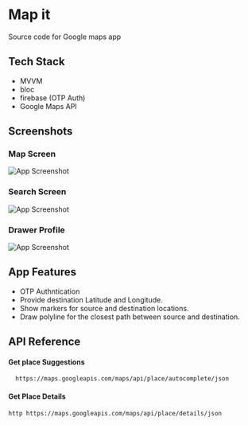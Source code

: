 
# Map it 

Source code for Google maps app 

## Tech Stack

- MVVM
- bloc 
- firebase (OTP Auth)
- Google Maps API


## Screenshots

### Map Screen

![App Screenshot](https://github.com/AyaNady17/FlutterMaps/blob/main/assets/photo3.jpeg)

### Search Screen
![App Screenshot](https://github.com/AyaNady17/FlutterMaps/blob/main/assets/photo1.jpeg)

### Drawer Profile
![App Screenshot](https://github.com/AyaNady17/FlutterMaps/blob/main/assets/photo2.jpeg)




## App Features 

- OTP Authntication
- Provide destination Latitude and Longitude.
- Show markers for source and destination locations.
- Draw polyline for the closest path between source and destination.

## API Reference

#### Get place Suggestions

`` 
https://maps.googleapis.com/maps/api/place/autocomplete/json``


#### Get Place Details

``http
 https://maps.googleapis.com/maps/api/place/details/json
``
 

